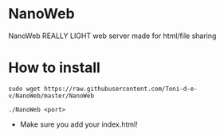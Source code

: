 # NanoWeb
NanoWeb REALLY LIGHT web server made for html/file sharing

# How to install
```
sudo wget https://raw.githubusercontent.com/Toni-d-e-v/NanoWeb/master/NanoWeb
```
```
./NanoWeb <port>
```
- Make sure you add your index.html!
